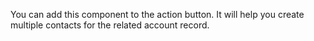 You can add this component to the action button. It will help you create multiple contacts for the related account record.
